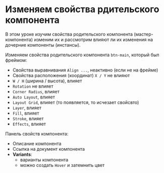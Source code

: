 # Изменяем свойства рдительского компонента
В этом уроке изучим свойства родительского компонента (мастер-компонента) изменим их и рассмотрим влияют ли их изменения на дочерние компоненты (инстансы).

Изменяем свойства родительского компонента `btn-main`, который был фреймом:

- Свойства выравнивания `Align ...`, неактивно (если не на фрейме)
- Свойства расположения (координат) `X / Y` не влияют
- `W / H` (ширина / высота), влияет
- `Rotation` не влияет
- `Corner Radius`, влияет
- `Auto Layout`, влияет
- `Layout Grid`, влияет (то появляется, то исчезает свойсвто)
- `Layer`, влияет
- `Fill`, влияет
- `Stroke`, влияет
- `Effects`, влияет

Панель свойств компонента:
- Описание компонента
- Ссылка на документ компонента
- **Variants**:
    - варианты компонента
    - можно создать `Hover` и затемнить цвет
